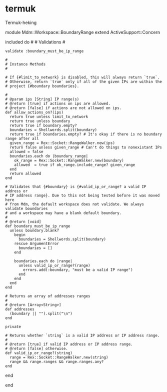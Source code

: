 # termuk
Termuk-heking

module Mdm::Workspace::BoundaryRange
  extend ActiveSupport::Concern

  included do
    #
    # Validations
    #

    validate :boundary_must_be_ip_range

    #
    # Instance Methods
    #

    # If {#limit_to_network} is disabled, this will always return `true`.
    # Otherwise, return `true` only if all of the given IPs are within the
    # project {#boundary boundaries}.

    #
    # @param ips [String] IP range(s)
    # @return [true] if actions on ips are allowed.
    # @return [false] if actions are not allowed on ips.
    def allow_actions_on?(ips)
      return true unless limit_to_network
      return true unless boundary
      return true if boundary.empty?
      boundaries = Shellwords.split(boundary)
      return true if boundaries.empty? # It's okay if there is no boundary range after all
      given_range = Rex::Socket::RangeWalker.new(ips)
      return false unless given_range # Can't do things to nonexistant IPs
      allowed = false
      boundaries.each do |boundary_range|
        ok_range = Rex::Socket::RangeWalker.new(boundary)
        allowed  = true if ok_range.include_range? given_range
      end
      return allowed
    end

    # Validates that {#boundary} is {#valid_ip_or_range? a valid IP address or
    # IP address range}. Due to this not being tested before it was moved here
    # from Mdm, the default workspace does not validate. We always validate boundaries
    # and a workspace may have a blank default boundary.
    #
    # @return [void]
    def boundary_must_be_ip_range
      unless boundary.blank?
        begin
          boundaries = Shellwords.split(boundary)
        rescue ArgumentError
          boundaries = []
        end

        boundaries.each do |range|
          unless valid_ip_or_range?(range)
            errors.add(:boundary, "must be a valid IP range")
          end
        end
      end
    end

    # Returns an array of addresses ranges
    #
    # @return [Array<String>]
    def addresses
      (boundary || "").split("\n")
    end

    private

    # Returns whether `string` is a valid IP address or IP address range.
    #
    # @return [true] if valid IP address or IP address range.
    # @return [false] otherwise.
    def valid_ip_or_range?(string)
      range = Rex::Socket::RangeWalker.new(string)
      range && range.ranges && range.ranges.any?
    end

  end


end
